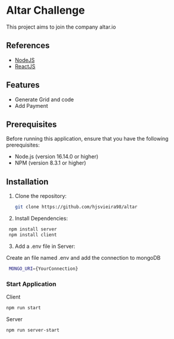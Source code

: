 # Altar Challenge

This project aims to join the company altar.io

## References

- [NodeJS](https://nodejs.org/en)
- [ReactJS](https://react.dev/)

## Features

- Generate Grid and code
- Add Payment

## Prerequisites

Before running this application, ensure that you have the following prerequisites:

- Node.js (version 16.14.0 or higher)
- NPM (version 8.3.1 or higher)

## Installation

1. Clone the repository:

   ```bash
   git clone https://github.com/hjsvieira98/altar

   ```

2. Install Dependencies:

```bash
 npm install server
 npm install client
```

3. Add a .env file in Server:

Create an file named .env and add the connection to mongoDB

```bash
 MONGO_URI={YourConnection}

```

### Start Application

Client

```bash
npm run start

```

Server

```bash
npm run server-start

```
